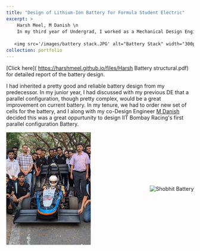 ```yaml
---
title: "Design of Lithium-Ion Battery for Formula Student Electric"
excerpt: >
    Harsh Meel, M Danish \n
    In my third year of Undergrad, I worked as a Mechanical Design Engineer for [IIT Bombay Racing](https://www.iitbracing.org/). The team builds a battery-run formula-style car from scratch in a year and competes at Formula Student UK, an international student competition, where we won the Design Event in 2021.\n
  
   <img src='/images/battery stack.JPG' alt="Battery Stack" width="300px">"
collection: portfolio
---
```

[Click here]( https://harshmeel.github.io/files/Harsh Battery structural.pdf) for detailed report of the battery design.

I had inherited a pretty good and reliable battery design from my predecessor. In my junior year, I had discussed with my previous DE that a parallel configuration, though pretty complex, would be a great improvement on current battery.
In my tenure, we had to order new set of cells for the battery, and I along with my co-Design Engineer [M Danish](https://www.linkedin.com/in/danish-m-444848198/) decided this was a great oppurtunity to design IIT Bombay Racing's first parallel configuration Battery.


<div style="display: flex; justify-content: space-between; align-items: center;">
  <img src="/images/racing team.jpg" alt="Racing Team" style="max-width: 45%; margin-right: 5px;">
  <img src="/images/shobhit battery.jpg" alt="Shobhit Battery" style="max-width: 45%; margin-left: 5px;">
</div>



